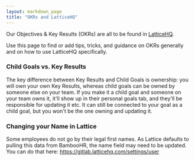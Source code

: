 ```yaml
---
layout: markdown_page
title: "OKRs and LatticeHQ"
---
```



Our Objectives & Key Results (OKRs) are all to be found in [LatticeHQ](https://gitlab.latticehq.com).

Use this page to find or add tips, tricks, and guidance on OKRs generally and on how to use LatticeHQ specifically.

### Child Goals vs. Key Results

The key difference between Key Results and Child Goals is ownership: you will own your own Key Results, whereas child goals can be owned by someone else on your team. If you make it a child goal and someone on your team owns it, it'll show up in their personal goals tab, and they'll be responsible for updating it etc. It can still be connected to your goal as a child goal, but you won't be the one owning and updating it.

### Changing your Name in Lattice

Some employees do not go by their legal first names. As Lattice defaults to pulling this data from BambooHR, the name field may need to be updated. You can do that here: https://gitlab.latticehq.com/settings/user